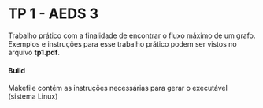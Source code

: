 # TP 1 - AEDS 3

Trabalho prático com a finalidade de encontrar o fluxo máximo de um grafo. Exemplos e instruções para esse trabalho prático podem ser vistos no arquivo **tp1.pdf**.

#### Build
Makefile contém as instruções necessárias para gerar o executável (sistema Linux)
